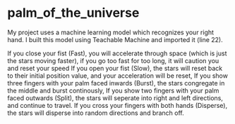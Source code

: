 # palm_of_the_universe


My project uses a machine learning model which recognizes your right hand. 
I built this model using Teachable Machine and imported it (line 22).

If you close your fist (Fast), you will accelerate through space (which is just the stars moving faster), if you go too fast for too long, it will caution you and reset your speed
If you open your fist (Slow), the stars will reset back to their initial position value, and your acceleration will be reset,
If you show three fingers with your palm faced inwards (Burst), the stars congregate in the middle and burst continously,
If you show two fingers with your palm faced outwards (Split), the stars will seperate into right and left directions, and continue to travel.
If you cross your fingers with both hands (Disperse), the stars will disperse into random directions and branch off.

